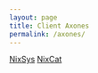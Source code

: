 ```yaml
---
layout: page
title: Client Axones
permalink: /axones/
---
```


<a name="menu"></a>
<div style="height:100%;">

[NixSys](#nixsys) 
[NixCat](#nixcat)

</div>


## NixSys
OS:`Linux` Requirements:`None` 

System Information

**Parameters**

|Name|Type|Description|
|---|---|---|
|**name**|string
|**release**|string
|**version**|string
|**machine**|string
|**arch**|array
|**cpu_model**|string
|**cpu_processor**|string
|**cpu_mhz**|string
|**mem_total**|string
|**mem_free**|string
|**cpu_usage**|string

**Methods**

|Name|Parameters |Return |Description|
|---|---|---|---|
|**__init__**|()|
|**update**|()|None|Update cpu and ram values.

[Menu](#menu)


## NixCat
OS:`Linux` Requirements:`None`

Txt file dump.

**Parameters**

|Name|Type|Description|
|---|---|---|
|**file**|string| File name with full path, /var/log/syslog for example.
|**row**|int| How many lines will be read from the end. Highest value can be slow.
|**raw**|binary| Content binary format.
|**utf8**|string| UTF-8 decoded string.
|**html**|string| Add </br> for every line ends.

**Methods**

|Name|Parameters |Return |Description|
|---|---|---|---|
|**__init__**|(file:str="",row:int=10)|None|
|**update**|(file:str="",row:int=-1)|None| Reads file. You can change filename and row parameters while updating. These parameters will be permanent.

[Menu](#menu)
